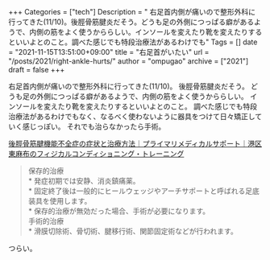 +++
Categories = ["tech"]
Description = " 右足首内側が痛いので整形外科に行ってきた(11/10)。後脛骨筋腱炎だそう。どうも足の外側につっぱる癖があるようで、内側の筋をよく使うかららしい。インソールを変えたり靴を変えたりするといいよとのこと。調べた感じでも特段治療法があるわけでも"
Tags = []
date = "2021-11-15T13:51:00+09:00"
title = "右足首がいたい"
url = "/posts/2021/right-ankle-hurts/"
author = "ompugao"
archive = ["2021"]
draft = false
+++

<body>
<p>右足首内側が痛いので整形外科に行ってきた(11/10)。
後脛骨筋腱炎だそう。
どうも足の外側につっぱる癖があるようで、内側の筋をよく使うかららしい。
インソールを変えたり靴を変えたりするといいよとのこと。
調べた感じでも特段治療法があるわけでもなく、なるべく使わないように器具をつけて日々矯正していく感じっぽい。
それでも治らなかったら手術。</p>

<p><a href="https://primarymedicalsupport.com/symptom_library/foot_04.html">後脛骨筋腱機能不全症の症状と治療方法｜プライマリメディカルサポート｜港区東麻布のフィジカルコンディショニング・トレーニング</a></p>

<blockquote><p>保存的治療<br>
* 発症初期では安静、消炎鎮痛薬。<br>
* 固定終了後は一般的にヒールウェッジやアーチサポートと呼ばれる足底装具を使用します。<br>
* 保存的治療が無効だった場合、手術が必要になります。<br>
手術的治療<br>
* 滑膜切除術、骨切術、腱移行術、関節固定術などが行われます。<br></p></blockquote>

<p>つらい。</p>
</body>
